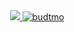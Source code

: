<div align="center">
  <a href="https://budtmo.github.io"><img src="https://github-readme-stats.vercel.app/api/top-langs/?username=budtmo"/a>
  
  <img src="https://komarev.com/ghpvc/?username=budtmo&label=Profile%20views&color=blue&style=plastic" alt="budtmo" />
</div>

